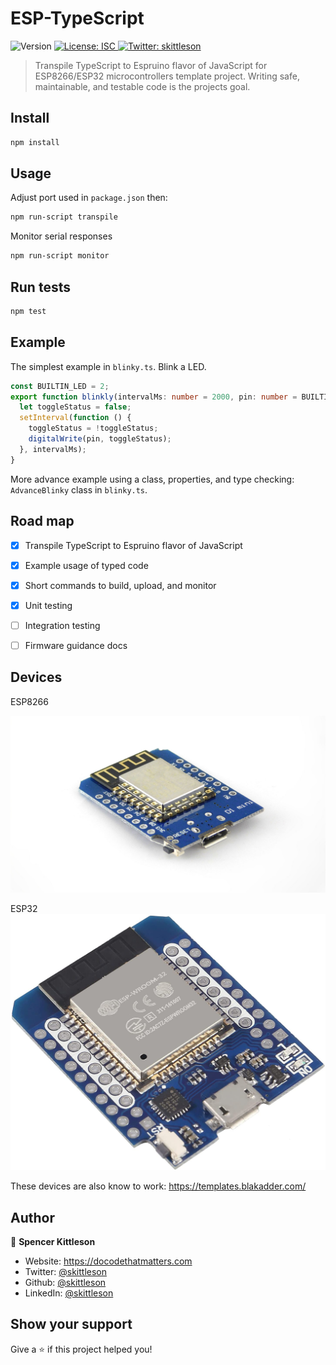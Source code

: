 # ESP-TypeScript
<p>
  <img alt="Version" src="https://img.shields.io/badge/version-1.0.1-blue.svg?cacheSeconds=2592000" />
  <a href="#" target="_blank">
    <img alt="License: ISC" src="https://img.shields.io/badge/License-ISC-yellow.svg" />
  </a>
  <a href="https://twitter.com/skittleson" target="_blank">
    <img alt="Twitter: skittleson" src="https://img.shields.io/twitter/follow/skittleson.svg?style=social" />
  </a>
</p>

> Transpile TypeScript to Espruino flavor of JavaScript for ESP8266/ESP32 microcontrollers template project. Writing safe, maintainable, and testable code is the projects goal.

## Install

```sh
npm install
```

## Usage

Adjust port used in `package.json` then:

```sh
npm run-script transpile
```

Monitor serial responses

```sh
npm run-script monitor
```

## Run tests

```sh
npm test
```

## Example

The simplest example in `blinky.ts`. Blink a LED.

```typescript
const BUILTIN_LED = 2;
export function blinkly(intervalMs: number = 2000, pin: number = BUILTIN_LED) {
  let toggleStatus = false;
  setInterval(function () {
    toggleStatus = !toggleStatus;
    digitalWrite(pin, toggleStatus);
  }, intervalMs);
}
```

More advance example using a class, properties, and type checking:  `AdvanceBlinky` class in `blinky.ts`.

## Road map

- [x] Transpile TypeScript to Espruino flavor of JavaScript
- [x] Example usage of typed code
- [x] Short commands to build, upload, and monitor
- [x] Unit testing
- [ ] Integration testing
- [ ] Firmware guidance docs


## Devices

ESP8266

[![Wemos D1 mini ESP8266](original.jpg)](https://amzn.to/3vA67By)


ESP32
[![Wemos ESP32](esp32.jpg)](https://amzn.to/3Ml7Znx)


These devices are also know to work: https://templates.blakadder.com/


## Author

👤 **Spencer Kittleson**

* Website: https://docodethatmatters.com
* Twitter: [@skittleson](https://twitter.com/skittleson)
* Github: [@skittleson](https://github.com/skittleson)
* LinkedIn: [@skittleson](https://linkedin.com/in/skittleson)

## Show your support

Give a ⭐️ if this project helped you!

